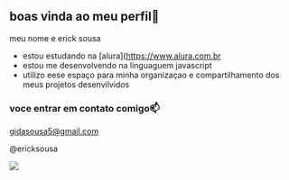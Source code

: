 ## boas vinda ao meu perfil💙

meu nome e erick sousa  

- estou estudando na [alura](https://www.alura.com.br
- estou me desenvolvendo na linguaguem javascript
- utilizo eese espaço para minha organizaçao e compartilhamento dos meus projetos desenvilvidos

 ### voce entrar em contato comigo📫

 gidasousa5@gmail.com

 @ericksousa

![](https://media1.tenor.com/m/opEBWw0uddoAAAAC/umm.gif)
